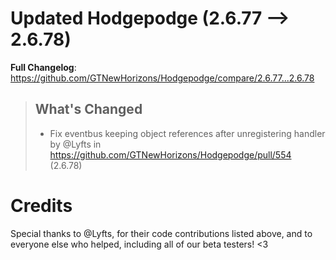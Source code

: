 # Updated Hodgepodge (2.6.77 -->  2.6.78)
**Full Changelog**: https://github.com/GTNewHorizons/Hodgepodge/compare/2.6.77...2.6.78
>## What's Changed
> * Fix eventbus keeping object references after unregistering handler by @Lyfts in https://github.com/GTNewHorizons/Hodgepodge/pull/554 (2.6.78)
>

# Credits
Special thanks to @Lyfts, for their code contributions listed above, and to everyone else who helped, including all of our beta testers! <3
